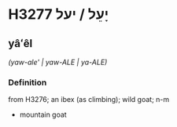 # H3277 יָעֵל / יעל

## yâʻêl

_(yaw-ale' | yaw-ALE | ya-ALE)_

### Definition

from H3276; an ibex (as climbing); wild goat; n-m

- mountain goat
